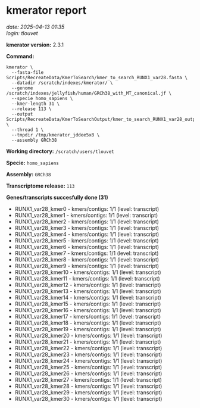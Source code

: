 # kmerator report
*date: 2025-04-13 01:35*  
*login: tlouvet*

**kmerator version:** 2.3.1

**Command:**

```
kmerator \
  --fasta-file Scripts/RecreateData/KmerToSearch/kmer_to_search_RUNX1_var28.fasta \
  --datadir /scratch/indexes/kmerator/ \
  --genome /scratch/indexes/jellyfish/human/GRCh38_with_MT_canonical.jf \
  --specie homo_sapiens \
  --kmer-length 31 \
  --release 113 \
  --output Scripts/RecreateData/KmerToSearchOutput/kmer_to_search_RUNX1_var28_output \
  --thread 1 \
  --tmpdir /tmp/kmerator_jddee5x8 \
  --assembly GRCh38
```

**Working directory:** `/scratch/users/tlouvet`

**Specie:** `homo_sapiens`

**Assembly:** `GRCh38`

**Transcriptome release:** `113`

**Genes/transcripts succesfully done (31)**

- RUNX1_var28_kmer0 - kmers/contigs: 1/1 (level: transcript)
- RUNX1_var28_kmer1 - kmers/contigs: 1/1 (level: transcript)
- RUNX1_var28_kmer2 - kmers/contigs: 1/1 (level: transcript)
- RUNX1_var28_kmer3 - kmers/contigs: 1/1 (level: transcript)
- RUNX1_var28_kmer4 - kmers/contigs: 1/1 (level: transcript)
- RUNX1_var28_kmer5 - kmers/contigs: 1/1 (level: transcript)
- RUNX1_var28_kmer6 - kmers/contigs: 1/1 (level: transcript)
- RUNX1_var28_kmer7 - kmers/contigs: 1/1 (level: transcript)
- RUNX1_var28_kmer8 - kmers/contigs: 1/1 (level: transcript)
- RUNX1_var28_kmer9 - kmers/contigs: 1/1 (level: transcript)
- RUNX1_var28_kmer10 - kmers/contigs: 1/1 (level: transcript)
- RUNX1_var28_kmer11 - kmers/contigs: 1/1 (level: transcript)
- RUNX1_var28_kmer12 - kmers/contigs: 1/1 (level: transcript)
- RUNX1_var28_kmer13 - kmers/contigs: 1/1 (level: transcript)
- RUNX1_var28_kmer14 - kmers/contigs: 1/1 (level: transcript)
- RUNX1_var28_kmer15 - kmers/contigs: 1/1 (level: transcript)
- RUNX1_var28_kmer16 - kmers/contigs: 1/1 (level: transcript)
- RUNX1_var28_kmer17 - kmers/contigs: 1/1 (level: transcript)
- RUNX1_var28_kmer18 - kmers/contigs: 1/1 (level: transcript)
- RUNX1_var28_kmer19 - kmers/contigs: 1/1 (level: transcript)
- RUNX1_var28_kmer20 - kmers/contigs: 1/1 (level: transcript)
- RUNX1_var28_kmer21 - kmers/contigs: 1/1 (level: transcript)
- RUNX1_var28_kmer22 - kmers/contigs: 1/1 (level: transcript)
- RUNX1_var28_kmer23 - kmers/contigs: 1/1 (level: transcript)
- RUNX1_var28_kmer24 - kmers/contigs: 1/1 (level: transcript)
- RUNX1_var28_kmer25 - kmers/contigs: 1/1 (level: transcript)
- RUNX1_var28_kmer26 - kmers/contigs: 1/1 (level: transcript)
- RUNX1_var28_kmer27 - kmers/contigs: 1/1 (level: transcript)
- RUNX1_var28_kmer28 - kmers/contigs: 1/1 (level: transcript)
- RUNX1_var28_kmer29 - kmers/contigs: 1/1 (level: transcript)
- RUNX1_var28_kmer30 - kmers/contigs: 1/1 (level: transcript)
